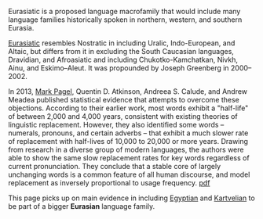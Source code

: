 Eurasiatic is a proposed language macrofamily that would include many language families historically spoken in northern, western, and southern Eurasia.  

[Eurasiatic](https://en.wikipedia.org/wiki/Eurasiatic_languages) resembles Nostratic in including Uralic, Indo-European, and Altaic, but differs from it in excluding the South Caucasian languages, Dravidian, and Afroasiatic and including Chukotko-Kamchatkan, Nivkh, Ainu, and Eskimo–Aleut. It was propounded by Joseph Greenberg in 2000–2002.  

In 2013, [Mark Pagel](http://www.pnas.org/content/pnas/110/21/8471.full.pdf), Quentin D. Atkinson, Andreea S. Calude, and Andrew Meadea published statistical evidence that attempts to overcome these objections. According to their earlier work, most words exhibit a "half-life" of between 2,000 and 4,000 years, consistent with existing theories of linguistic replacement. However, they also identified some words – numerals, pronouns, and certain adverbs – that exhibit a much slower rate of replacement with half-lives of 10,000 to 20,000 or more years. Drawing from research in a diverse group of modern languages, the authors were able to show the same slow replacement rates for key words regardless of current pronunciation. They conclude that a stable core of largely unchanging words is a common feature of all human discourse, and model replacement as inversely proportional to usage frequency. [pdf](http://www.pnas.org/content/pnas/110/21/8471.full.pdf)  

This page picks up on main evidence in including [Egyptian](Grammar) and [Kartvelian](Kartvelian) to be part of a bigger **Eurasian** language family.  